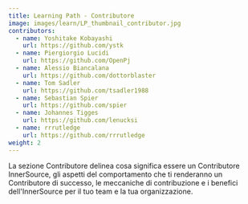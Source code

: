 ```yaml
---
title: Learning Path - Contributore
image: images/learn/LP_thumbnail_contributor.jpg
contributors:
  - name: Yoshitake Kobayashi
    url: https://github.com/ystk
  - name: Piergiorgio Lucidi
    url: https://github.com/OpenPj
  - name: Alessio Biancalana
    url: https://github.com/dottorblaster
  - name: Tom Sadler
    url: https://github.com/tsadler1988
  - name: Sebastian Spier
    url: https://github.com/spier
  - name: Johannes Tigges
    url: https://github.com/lenucksi
  - name: rrrutledge
    url: https://github.com/rrrutledge
weight: 2
---
```


La sezione Contributore delinea cosa significa essere un Contributore InnerSource, gli aspetti del comportamento che ti renderanno un Contributore di successo, le meccaniche di contribuzione e i benefici dell'InnerSource per il tuo team e la tua organizzazione.
<!--- This file autogenerated from https://github.com/InnerSourceCommons/InnerSourceLearningPath/blob/main/scripts -->